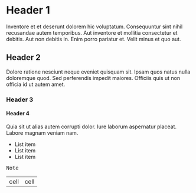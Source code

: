 <!-- comment -->

# Header 1

Inventore et et deserunt dolorem hic voluptatum. Consequuntur sint nihil recusandae autem temporibus. Aut inventore et mollitia consectetur et debitis. Aut non debitis in. Enim porro pariatur et. Velit minus et quo aut.

## Header 2

Dolore ratione nesciunt neque eveniet quisquam sit. Ipsam quos natus nulla doloremque quod. Sed perferendis impedit maiores. Officiis quis ut non officia id ut autem amet.

### Header 3

<div>

#### Header 4

Quia sit ut alias autem corrupti dolor. Iure laborum aspernatur placeat. Labore magnam veniam nam.

- List item
- List item
- List item

</div>

<pre>Note</pre>

<table>

<tr>
  <td>cell</td>
  <td>cell</td>
</tr>
  
</table>
